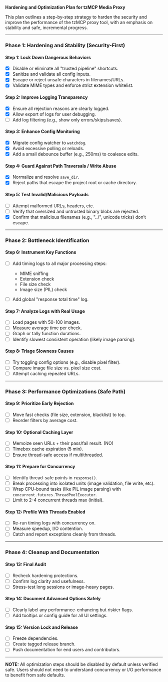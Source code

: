 **Hardening and Optimization Plan for tzMCP Media Proxy**

This plan outlines a step-by-step strategy to harden the security and improve the performance of the tzMCP proxy tool, with an emphasis on stability and safe, incremental progress.

---

### **Phase 1: Hardening and Stability (Security-First)**

#### **Step 1: Lock Down Dangerous Behaviors**

* [x] Disable or eliminate all "trusted pipeline" shortcuts.
* [x] Sanitize and validate all config inputs.
* [x] Escape or reject unsafe characters in filenames/URLs.
* [x] Validate MIME types and enforce strict extension whitelist.

#### **Step 2: Improve Logging Transparency**

* [x] Ensure all rejection reasons are clearly logged.
* [x] Allow export of logs for user debugging.
* [ ] Add log filtering (e.g., show only errors/skips/saves).

#### **Step 3: Enhance Config Monitoring**

* [x] Migrate config watcher to `watchdog`.
* [x] Avoid excessive polling or reloads.
* [x] Add a small debounce buffer (e.g., 250ms) to coalesce edits.

#### **Step 4: Guard Against Path Traversals / Write Abuse**

* [x] Normalize and resolve `save_dir`.
* [x] Reject paths that escape the project root or cache directory.

#### **Step 5: Test Invalid/Malicious Payloads**

* [ ] Attempt malformed URLs, headers, etc.
* [ ] Verify that oversized and untrusted binary blobs are rejected.
* [x] Confirm that malicious filenames (e.g., "../", unicode tricks) don’t escape.

---

### **Phase 2: Bottleneck Identification**

#### **Step 6: Instrument Key Functions**

* [ ] Add timing logs to all major processing steps:

  * MIME sniffing
  * Extension check
  * File size check
  * Image size (PIL) check
* [ ] Add global "response total time" log.

#### **Step 7: Analyze Logs with Real Usage**

* [ ] Load pages with 50-100 images.
* [ ] Measure average time per check.
* [ ] Graph or tally function durations.
* [ ] Identify slowest consistent operation (likely image parsing).

#### **Step 8: Triage Slowness Causes**

* [ ] Try toggling config options (e.g., disable pixel filter).
* [ ] Compare image file size vs. pixel size cost.
* [ ] Attempt caching repeated URLs.

---

### **Phase 3: Performance Optimizations (Safe Path)**

#### **Step 9: Prioritize Early Rejection**

* [ ] Move fast checks (file size, extension, blacklist) to top.
* [ ] Reorder filters by average cost.

#### **Step 10: Optional Caching Layer**

* [ ] Memoize seen URLs + their pass/fail result.  (NO)
* [ ] Timebox cache expiration (5 min).
* [ ] Ensure thread-safe access if multithreaded.

#### **Step 11: Prepare for Concurrency**

* [ ] Identify thread-safe points in `response()`.
* [ ] Break processing into isolated units (image validation, file write, etc).
* [ ] Wrap CPU-bound tasks (like PIL image parsing) with `concurrent.futures.ThreadPoolExecutor`.
* [ ] Limit to 2-4 concurrent threads max (initial).

#### **Step 12: Profile With Threads Enabled**

* [ ] Re-run timing logs with concurrency on.
* [ ] Measure speedup, I/O contention.
* [ ] Catch and report exceptions cleanly from threads.

---

### **Phase 4: Cleanup and Documentation**

#### **Step 13: Final Audit**

* [ ] Recheck hardening protections.
* [ ] Confirm log clarity and usefulness.
* [ ] Stress-test long sessions or image-heavy pages.

#### **Step 14: Document Advanced Options Safely**

* [ ] Clearly label any performance-enhancing but riskier flags.
* [ ] Add tooltips or config guide for all UI settings.

#### **Step 15: Version Lock and Release**

* [ ] Freeze dependencies.
* [ ] Create tagged release branch.
* [ ] Push documentation for end users and contributors.

---

**NOTE:** All optimization steps should be disabled by default unless verified safe. Users should not need to understand concurrency or I/O performance to benefit from safe defaults.
